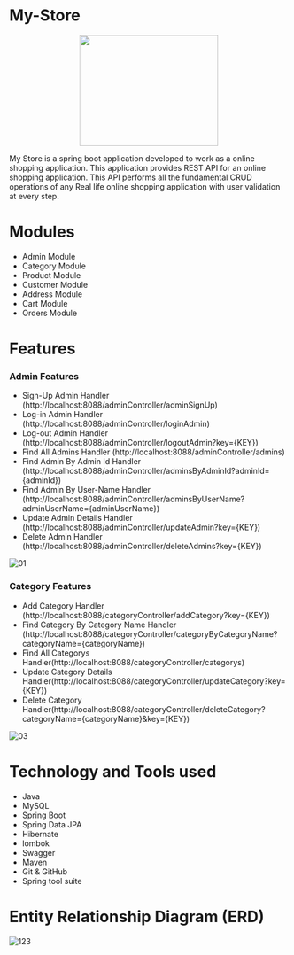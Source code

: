 # My-Store
<p align="center">
  <img width="250" height="200" src="https://user-images.githubusercontent.com/103619788/215250340-60fb26a6-4ad8-4345-aa00-dd10724f916b.jpg">
</p>


My Store is a spring boot application developed to work as a online shopping application. This application provides REST API for an online shopping application. This API performs all the fundamental CRUD operations of any Real life online shopping application with user validation at every step.

# Modules 

- Admin Module  
- Category Module
- Product Module
- Customer Module
- Address Module
- Cart Module
- Orders Module

# Features 

### Admin Features 

- Sign-Up Admin Handler (http://localhost:8088/adminController/adminSignUp)
- Log-in Admin Handler (http://localhost:8088/adminController/loginAdmin)
- Log-out Admin Handler (http://localhost:8088/adminController/logoutAdmin?key={KEY})
- Find All Admins Handler (http://localhost:8088/adminController/admins)
- Find Admin By Admin Id Handler (http://localhost:8088/adminController/adminsByAdminId?adminId={adminId})
- Find Admin By User-Name Handler (http://localhost:8088/adminController/adminsByUserName?adminUserName={adminUserName})
- Update Admin Details Handler (http://localhost:8088/adminController/updateAdmin?key={KEY})
- Delete Admin Handler (http://localhost:8088/adminController/deleteAdmins?key={KEY})

![01](https://user-images.githubusercontent.com/103619788/220114469-601fbb07-598b-44ed-865d-d1becb749b9c.jpg)

### Category Features 

- Add Category Handler (http://localhost:8088/categoryController/addCategory?key={KEY})
- Find Category By Category Name Handler (http://localhost:8088/categoryController/categoryByCategoryName?categoryName={categoryName})
- Find All Categorys Handler(http://localhost:8088/categoryController/categorys)
- Update Category Details Handler(http://localhost:8088/categoryController/updateCategory?key={KEY})
- Delete Category Handler(http://localhost:8088/categoryController/deleteCategory?categoryName={categoryName}&key={KEY})

![03](https://user-images.githubusercontent.com/103619788/220283745-11c5ca3a-1398-469b-be67-07a713ef6d97.jpg)

# Technology and Tools used 

- Java
- MySQL
- Spring Boot
- Spring Data JPA
- Hibernate
- lombok
- Swagger
- Maven
- Git & GitHub
- Spring tool suite

# Entity Relationship Diagram (ERD)
![123](https://user-images.githubusercontent.com/103619788/219714882-03e5f097-63a4-4ab8-9d8b-ce2842e6eff2.jpg)
